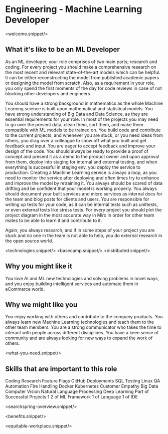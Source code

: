 # Engineering - Machine Learning Developer
<welcome.snippet/>

## What it's like to be an ML Developer
As an ML developer, your role comprises of two main parts; research and coding. For every project you should make a comprehensive research on the most recent and relevant state-of-the-art models which can be helpful. It can be either reconstructing the model from published academic papers or designing the model from scratch.
Also, as a requirement in your role, you only spend the first moments of the day for code reviews in case of not blocking other developers and engineers.

You should have a strong background in mathematics as the whole Machine Learning science is built upon mathematical and statistical models. You have strong understanding of Big Data and Data Science, as they are essential requirements for your role. In most of the projects you may need to go over the present data, clean them, sort them, and make them compatible with ML models to be trained on. You build code and contribute to the current projects, and whenever you are stuck, or you need ideas from others, you drag over a colleague to show off what you built and get feedback and input. You are eager to accept feedback and improve your design of the code. You should always be ready to provide a proof of concept and present it as a demo to the product owner and upon approval from them, deploy into staging for internal and external testing, and when everything is successful in staging env, you deploy the service to production. Creating a Machine Learning service is always a loop, as you need to monitor the service after deploying and often times try to enhance and improve the model by retraining it. You always should be scared of data drifting and be confident that your model is working properly.
You always should document your built services and micro services as internal docs for the team and blog posts for clients and users. You are responsible for writing up tests for your code, as it can be internal tests such as unittests, or even external tests like stress tests. For every project you should plot the project diagram in the most accurate way in Miro in order for other team mates to be able to learn it and contribute to it.

Again, you always research, and if in some steps of your project you are stuck and no one in the team is not able to help, you do external research in the open source world.

<technologies.snippet/>
<basecamp.snippet/>
<distributed.snippet/>

## Why you might like it
You love AI and ML new technologies and solving problems in novel ways, and you enjoy building intelligent services and automate them in eCommerce world.

## Why we might like you
You enjoy working with others and contribute to the company products. You always learn new Machine Learning technologies and teach them to the other team members. You are a strong communicator who takes the time to interact with people across different disciplines. You have a keen sense of community and are always looking for new ways to expand the work of others.

<what-you-need.snippet/>

## Skills that are important to this role

<skills>
Coding
Research
Feature Flags
GitHub
Deployments
SQL
Testing
Linux
QA Automation
Fire Handling
Docker
Kubernetes
Customer Empathy
Big Data
Computer Vision
Natural Language Processing
Deep Learning
Part of Successful Projects:1
2 of ML Framework
1 of Language
1 of IDE
</skills>

<inherit doc="base.md"/>

<searchspring-overview.snippet/>

<benefits.snippet/>

<equitable-workplace.snippet/>
